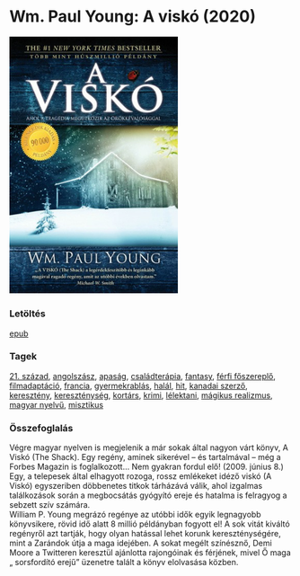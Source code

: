 # <a name="id_962">Wm. Paul Young: A viskó (2020)</a>
<img src="https://github.com/BercziSandor/calibre_lib/raw/main/libs/main/Wm.%20Paul%20Young/A%20visko%20%28962%29/cover.jpg" alt="cover" width="300"/>

### Letöltés
[epub](https://github.com/BercziSandor/calibre_lib/raw/main/libs/main/Wm.%20Paul%20Young/A%20visko%20%28962%29/A%20visko%20-%20Wm.%20Paul%20Young.epub)

### Tagek
[21. század](https://github.com/berczisandor/calibre_lib/blob/main/libs/main/tags/21.%20sz%c3%a1zad.md), [angolszász](https://github.com/berczisandor/calibre_lib/blob/main/libs/main/tags/angolsz%c3%a1sz.md), [apaság](https://github.com/berczisandor/calibre_lib/blob/main/libs/main/tags/apas%c3%a1g.md), [családterápia](https://github.com/berczisandor/calibre_lib/blob/main/libs/main/tags/csal%c3%a1dter%c3%a1pia.md), [fantasy](https://github.com/berczisandor/calibre_lib/blob/main/libs/main/tags/fantasy.md), [férfi főszereplő](https://github.com/berczisandor/calibre_lib/blob/main/libs/main/tags/f%c3%a9rfi%20f%c5%91szerepl%c5%91.md), [filmadaptáció](https://github.com/berczisandor/calibre_lib/blob/main/libs/main/tags/filmadapt%c3%a1ci%c3%b3.md), [francia](https://github.com/berczisandor/calibre_lib/blob/main/libs/main/tags/francia.md), [gyermekrablás](https://github.com/berczisandor/calibre_lib/blob/main/libs/main/tags/gyermekrabl%c3%a1s.md), [halál](https://github.com/berczisandor/calibre_lib/blob/main/libs/main/tags/hal%c3%a1l.md), [hit](https://github.com/berczisandor/calibre_lib/blob/main/libs/main/tags/hit.md), [kanadai szerző](https://github.com/berczisandor/calibre_lib/blob/main/libs/main/tags/kanadai%20szerz%c5%91.md), [keresztény](https://github.com/berczisandor/calibre_lib/blob/main/libs/main/tags/kereszt%c3%a9ny.md), [kereszténység](https://github.com/berczisandor/calibre_lib/blob/main/libs/main/tags/kereszt%c3%a9nys%c3%a9g.md), [kortárs](https://github.com/berczisandor/calibre_lib/blob/main/libs/main/tags/kort%c3%a1rs.md), [krimi](https://github.com/berczisandor/calibre_lib/blob/main/libs/main/tags/krimi.md), [lélektani](https://github.com/berczisandor/calibre_lib/blob/main/libs/main/tags/l%c3%a9lektani.md), [mágikus realizmus](https://github.com/berczisandor/calibre_lib/blob/main/libs/main/tags/m%c3%a1gikus%20realizmus.md), [magyar nyelvű](https://github.com/berczisandor/calibre_lib/blob/main/libs/main/tags/magyar%20nyelv%c5%b1.md), [misztikus](https://github.com/berczisandor/calibre_lib/blob/main/libs/main/tags/misztikus.md)

### Összefoglalás
<div>
<p>Végre magyar nyelven is megjelenik a már sokak által nagyon várt könyv, A Viskó (The Shack). Egy regény, aminek sikerével – és tartalmával – még a Forbes Magazin is foglalkozott… Nem gyakran fordul elő! (2009. június 8.)<br>Egy, a telepesek által elhagyott rozoga, rossz emlékeket idéző viskó (A Viskó) egyszeriben döbbenetes titkok tárházává válik, ahol izgalmas találkozások során a megbocsátás gyógyító ereje és hatalma is felragyog a sebzett szív számára.<br>William P. Young megrázó regénye az utóbbi idők egyik legnagyobb könyvsikere, rövid idő alatt 8 millió példányban fogyott el! A sok vitát kiváltó regényről azt tartják, hogy olyan hatással lehet korunk kereszténységére, mint a Zarándok útja a maga idejében. A sokat megélt színésznő, Demi Moore a Twitteren keresztül ajánlotta rajongóinak és férjének, mivel Ő maga „ sorsfordító erejű” üzenetre talált a könyv elolvasása közben.</p></div>


